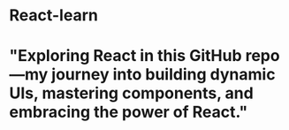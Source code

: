 # React-learn
 "Exploring React in this GitHub repo—my journey into building dynamic UIs, mastering components, and embracing the power of React."
=======

